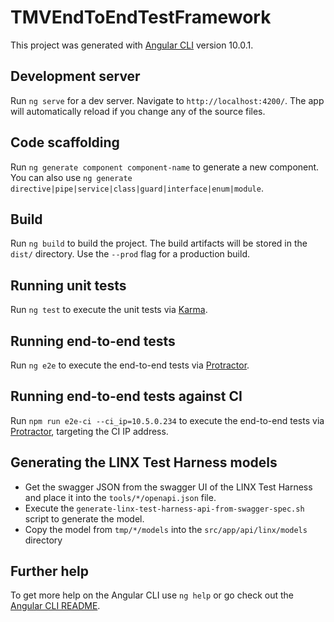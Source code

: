 # TMVEndToEndTestFramework

This project was generated with [Angular CLI](https://github.com/angular/angular-cli) version 10.0.1.

## Development server

Run `ng serve` for a dev server. Navigate to `http://localhost:4200/`. The app will automatically reload if you change any of the source files.

## Code scaffolding

Run `ng generate component component-name` to generate a new component. You can also use `ng generate directive|pipe|service|class|guard|interface|enum|module`.

## Build

Run `ng build` to build the project. The build artifacts will be stored in the `dist/` directory. Use the `--prod` flag for a production build.

## Running unit tests

Run `ng test` to execute the unit tests via [Karma](https://karma-runner.github.io).

## Running end-to-end tests

Run `ng e2e` to execute the end-to-end tests via [Protractor](http://www.protractortest.org/).

## Running end-to-end tests against CI

Run `npm run e2e-ci --ci_ip=10.5.0.234` to execute the end-to-end tests via [Protractor](http://www.protractortest.org/), targeting the CI IP address.

## Generating the LINX Test Harness models

* Get the swagger JSON from the swagger UI of the LINX Test Harness and place it into the `tools/*/openapi.json` file.
* Execute the `generate-linx-test-harness-api-from-swagger-spec.sh` script to generate the model.
* Copy the model from `tmp/*/models` into the `src/app/api/linx/models` directory

## Further help

To get more help on the Angular CLI use `ng help` or go check out the [Angular CLI README](https://github.com/angular/angular-cli/blob/master/README.md).
